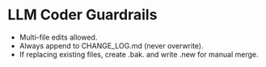 # LLM Coder Guardrails
- Multi-file edits allowed.
- Always append to CHANGE_LOG.md (never overwrite).
- If replacing existing files, create <file>.bak.<timestamp> and write <file>.new for manual merge.
